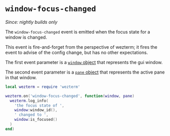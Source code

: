 # `window-focus-changed`

*Since: nightly builds only*

The `window-focus-changed` event is emitted when the focus state for a window
is changed.

This event is fire-and-forget from the perspective of wezterm; it fires the
event to advise of the config change, but has no other expectations.

The first event parameter is a [`window` object](../window/index.md) that
represents the gui window.

The second event parameter is a [`pane` object](../pane/index.md) that
represents the active pane in that window.

```lua
local wezterm = require 'wezterm'

wezterm.on('window-focus-changed', function(window, pane)
  wezterm.log_info(
    'the focus state of ',
    window:window_id(),
    ' changed to ',
    window:is_focused()
  )
end)
```


